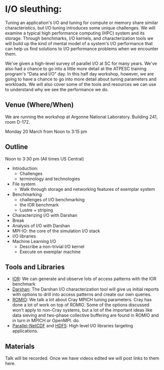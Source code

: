 # I/O sleuthing:

Tuning an application's I/O and tuning for compute or memory share similar
characteristics, but I/O tuning introduces some unique challenges.  We will examine a
typical high performance computing (HPC) system and its storage.  Through
benchmarks, I/O kernels, and characterization tools we will build up the kind
of mental model of a system's I/O performance that can help us find solutions
to I/O performance problems when we encounter them.

We've given a high-level survey of parallel I/O at SC for many years.  We've
also had a chance to go into a little more detail at the ATPESC training
program's "Data and I/O" day.   In this half day workshop, however, we are
going to have a chance to go into more detail about tuning parameters and
workloads.  We will also cover some of the tools and resources we can use to
understand why we see the performance we do.

## Venue (Where/When)

We are running the workshop at Argonne National Laboratory.  Building 241, room D-172.

Monday 20 March from Noon to 3:15 pm

## Outline

Noon to 3:30 pm
(All times US Central)

- Introduction:
  - Challenges
  - terminology and technologies
- File system
  - Walk through storage and networking features of exemplar system
- Benchmarking
  - challenges of I/O benchmarking
  - the IOR benchmark
  - Lustre + striping
- Characterizing I/O with Darshan
- Break
- Analysis of I/O with Darshan
- MPI-IO: the core of the simulation I/O stack
- I/O libraries
- Machine Learning I/O
  - Describe a non-trivial I/O kernel
  - Execute on exemplar machine

## Tools and Libraries

- [IOR](https://github.com/hpc/ior): We can generate and observe lots of access
  patterns with the IOR benchmark
- [Darshan](https://www.mcs.anl.gov/research/projects/darshan/): The Darshan
  I/O characterization tool will give us initial reports with
  options to drill into access patterns and create our own queries.
- [ROMIO](https://wordpress.cels.anl.gov/romio/): We talk a lot about Cray
  MPICH tuning parameters.  Cray has done a lot of work on top of ROMIO.  Some
  of the options discussed won't apply to non-Cray systems, but a lot of the
  important ideas like data sieving and two-phase collective buffering are
  found in ROMIO and in turn in MPICH or OpenMPI.  do.
- [Parallel-NetCDF](https://github.com/Parallel-NetCDF/PnetCDF) and
  [HDF5](https://www.hdfgroup.org/solutions/hdf5/):  High level I/O libraries
  targeting applications.


## Materials

Talk will be recorded.  Once we have videos edited we will post links to them
here.
